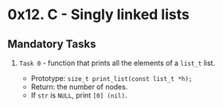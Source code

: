 # 0x12. C - Singly linked lists

## Mandatory Tasks

1. `Task 0` - function that prints all the elements of a `list_t` list.

	* Prototype: `size_t print_list(const list_t *h);`
	* Return: the number of nodes.
	* If `str` is `NULL`, print `[0] (nil)`.
